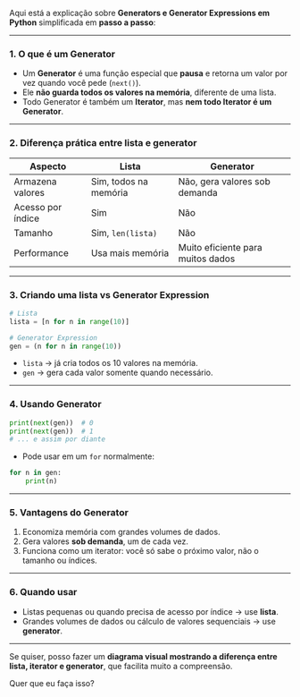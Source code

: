 Aqui está a explicação sobre **Generators e Generator Expressions em Python** simplificada em **passo a passo**:

---

### 1. **O que é um Generator**

* Um **Generator** é uma função especial que **pausa** e retorna um valor por vez quando você pede (`next()`).
* Ele **não guarda todos os valores na memória**, diferente de uma lista.
* Todo Generator é também um **Iterator**, mas **nem todo Iterator é um Generator**.

---

### 2. **Diferença prática entre lista e generator**

| Aspecto           | Lista                 | Generator                         |
| ----------------- | --------------------- | --------------------------------- |
| Armazena valores  | Sim, todos na memória | Não, gera valores sob demanda     |
| Acesso por índice | Sim                   | Não                               |
| Tamanho           | Sim, `len(lista)`     | Não                               |
| Performance       | Usa mais memória      | Muito eficiente para muitos dados |

---

### 3. **Criando uma lista vs Generator Expression**

```python
# Lista
lista = [n for n in range(10)]

# Generator Expression
gen = (n for n in range(10))
```

* `lista` → já cria todos os 10 valores na memória.
* `gen` → gera cada valor somente quando necessário.

---

### 4. **Usando Generator**

```python
print(next(gen))  # 0
print(next(gen))  # 1
# ... e assim por diante
```

* Pode usar em um `for` normalmente:

```python
for n in gen:
    print(n)
```

---

### 5. **Vantagens do Generator**

1. Economiza memória com grandes volumes de dados.
2. Gera valores **sob demanda**, um de cada vez.
3. Funciona como um iterator: você só sabe o próximo valor, não o tamanho ou índices.

---

### 6. **Quando usar**

* Listas pequenas ou quando precisa de acesso por índice → use **lista**.
* Grandes volumes de dados ou cálculo de valores sequenciais → use **generator**.

---

Se quiser, posso fazer um **diagrama visual mostrando a diferença entre lista, iterator e generator**, que facilita muito a compreensão.

Quer que eu faça isso?
